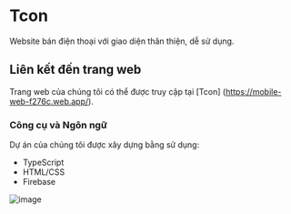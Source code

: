 

# Tcon

Website bán điện thoại với giao diện thân thiện, dễ sử dụng.


## Liên kết đến trang web

Trang web của chúng tôi có thể được truy cập tại [Tcon] (https://mobile-web-f276c.web.app/).



### Công cụ và Ngôn ngữ

Dự án của chúng tôi được xây dựng bằng sử dụng:

- TypeScript
- HTML/CSS
- Firebase
  




![image](https://github.com/Dtrong101/Tcon-shop/assets/117769024/845b7945-087d-40b5-9f28-3fea0afcf118)

